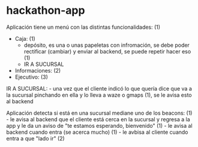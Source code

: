 # hackathon-app

Aplicación tiene un menú con las distintas funcionalidades: (1)

- Caja: (1)
	- depósito, es una o unas papeletas con infromación, se debe poder rectificar (cambiar) y enviar al backend, se puede repetir hacer eso (1)
	- IR A SUCURSAL
- Informaciones: (2)
- Ejecutivo: (3)

IR A SUCURSAL:
	- una vez que el cliente indicó lo que quería dice que va a la sucursal pinchando en ella y lo lleva a waze o gmaps (1), se le avisa esto al backend

Aplicación detecta si está en una sucursal mediane uno de los beacons: (1)
	- le avisa al backend que el cliente está cerca en la sucursal y regresa a la app y le da un aviso de "te estamos esperando, bienvenido" (1)
	- le avisa al backend cuando entra (se acerca mucho) (1)
	- le avbisa al cliente cuando entra a que "lado ir" (2)
